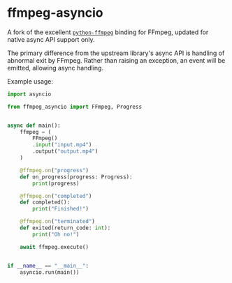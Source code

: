 # ffmpeg-asyncio

A fork of the excellent [`python-ffmpeg`](https://python-ffmpeg.readthedocs.io) binding for FFmpeg, updated for native async API support only.

The primary difference from the upstream library's async API is handling of abnormal exit by FFmpeg. Rather than raising an exception, an event will be emitted, allowing async handling.

Example usage:

```python
import asyncio

from ffmpeg_asyncio import FFmpeg, Progress


async def main():
    ffmpeg = (
        FFmpeg()
        .input("input.mp4")
        .output("output.mp4")
    )

    @ffmpeg.on("progress")
    def on_progress(progress: Progress):
        print(progress)

    @ffmpeg.on("completed")
    def completed():
        print("Finished!")

    @ffmpeg.on("terminated")
    def exited(return_code: int):
        print("Oh no!")

    await ffmpeg.execute()


if __name__ == "__main__":
    asyncio.run(main())
```
